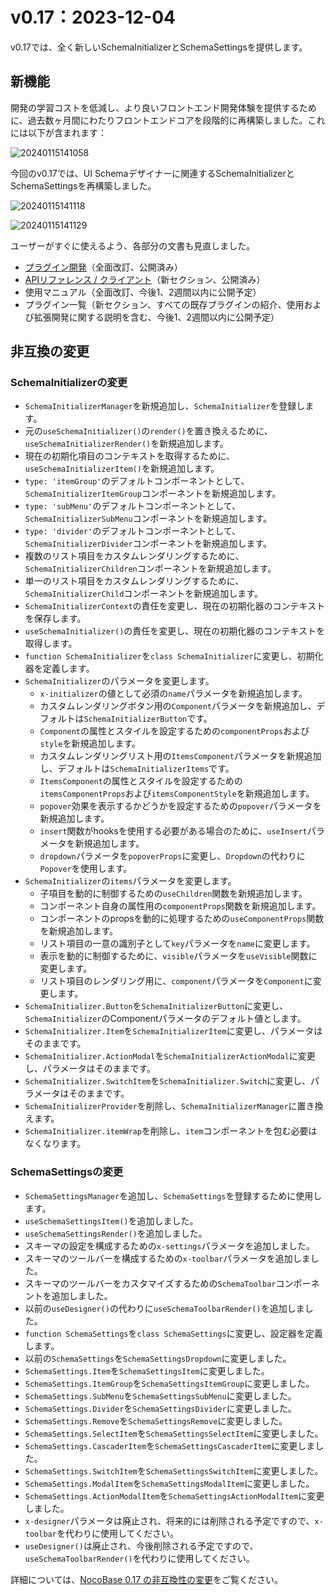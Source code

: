 # v0.17：2023-12-04

v0.17では、全く新しいSchemaInitializerとSchemaSettingsを提供します。

## 新機能

開発の学習コストを低減し、より良いフロントエンド開発体験を提供するために、過去数ヶ月間にわたりフロントエンドコアを段階的に再構築しました。これには以下が含まれます：

![20240115141058](https://static-docs.nocobase.com/20240115141058.png)

今回のv0.17では、UI Schemaデザイナーに関連するSchemaInitializerとSchemaSettingsを再構築しました。

![20240115141118](https://static-docs.nocobase.com/20240115141118.png)

![20240115141129](https://static-docs.nocobase.com/20240115141129.png)

ユーザーがすぐに使えるよう、各部分の文書も見直しました。

- [プラグイン開発](https://docs-jp.nocobase.com/development)（全面改訂、公開済み）
- [APIリファレンス / クライアント](https://client.docs-nocobase.com/core/application/application)（新セクション、公開済み）
- 使用マニュアル（全面改訂、今後1、2週間以内に公開予定）
- プラグイン一覧（新セクション、すべての既存プラグインの紹介、使用および拡張開発に関する説明を含む、今後1、2週間以内に公開予定）

## 非互換の変更

### SchemaInitializerの変更

- `SchemaInitializerManager`を新規追加し、`SchemaInitializer`を登録します。
- 元の`useSchemaInitializer()`の`render()`を置き換えるために、`useSchemaInitializerRender()`を新規追加します。
- 現在の初期化項目のコンテキストを取得するために、`useSchemaInitializerItem()`を新規追加します。
- `type: 'itemGroup'`のデフォルトコンポーネントとして、`SchemaInitializerItemGroup`コンポーネントを新規追加します。
- `type: 'subMenu'`のデフォルトコンポーネントとして、`SchemaInitializerSubMenu`コンポーネントを新規追加します。
- `type: 'divider'`のデフォルトコンポーネントとして、`SchemaInitializerDivider`コンポーネントを新規追加します。
- 複数のリスト項目をカスタムレンダリングするために、`SchemaInitializerChildren`コンポーネントを新規追加します。
- 単一のリスト項目をカスタムレンダリングするために、`SchemaInitializerChild`コンポーネントを新規追加します。
- `SchemaInitializerContext`の責任を変更し、現在の初期化器のコンテキストを保存します。
- `useSchemaInitializer()`の責任を変更し、現在の初期化器のコンテキストを取得します。
- `function SchemaInitializer`を`class SchemaInitializer`に変更し、初期化器を定義します。
- `SchemaInitializer`のパラメータを変更します。
  - `x-initializer`の値として必須の`name`パラメータを新規追加します。
  - カスタムレンダリングボタン用の`Component`パラメータを新規追加し、デフォルトは`SchemaInitializerButton`です。
  - `Component`の属性とスタイルを設定するための`componentProps`および`style`を新規追加します。
  - カスタムレンダリングリスト用の`ItemsComponent`パラメータを新規追加し、デフォルトは`SchemaInitializerItems`です。
  - `ItemsComponent`の属性とスタイルを設定するための`itemsComponentProps`および`itemsComponentStyle`を新規追加します。
  - `popover`効果を表示するかどうかを設定するための`popover`パラメータを新規追加します。
  - `insert`関数がhooksを使用する必要がある場合のために、`useInsert`パラメータを新規追加します。
  - `dropdown`パラメータを`popoverProps`に変更し、`Dropdown`の代わりに`Popover`を使用します。
- `SchemaInitializer`の`items`パラメータを変更します。
  - 子項目を動的に制御するための`useChildren`関数を新規追加します。
  - コンポーネント自身の属性用の`componentProps`関数を新規追加します。
  - コンポーネントのpropsを動的に処理するための`useComponentProps`関数を新規追加します。
  - リスト項目の一意の識別子として`key`パラメータを`name`に変更します。
  - 表示を動的に制御するために、`visible`パラメータを`useVisible`関数に変更します。
  - リスト項目のレンダリング用に、`component`パラメータを`Component`に変更します。
- `SchemaInitializer.Button`を`SchemaInitializerButton`に変更し、`SchemaInitializer`のComponentパラメータのデフォルト値とします。
- `SchemaInitializer.Item`を`SchemaInitializerItem`に変更し、パラメータはそのままです。
- `SchemaInitializer.ActionModal`を`SchemaInitializerActionModal`に変更し、パラメータはそのままです。
- `SchemaInitializer.SwitchItem`を`SchemaInitializer.Switch`に変更し、パラメータはそのままです。
- `SchemaInitializerProvider`を削除し、`SchemaInitializerManager`に置き換えます。
- `SchemaInitializer.itemWrap`を削除し、`item`コンポーネントを包む必要はなくなります。

### SchemaSettingsの変更

- `SchemaSettingsManager`を追加し、`SchemaSettings`を登録するために使用します。
- `useSchemaSettingsItem()`を追加しました。
- `useSchemaSettingsRender()`を追加しました。
- スキーマの設定を構成するための`x-settings`パラメータを追加しました。
- スキーマのツールバーを構成するための`x-toolbar`パラメータを追加しました。
- スキーマのツールバーをカスタマイズするための`SchemaToolbar`コンポーネントを追加しました。
- 以前の`useDesigner()`の代わりに`useSchemaToolbarRender()`を追加しました。
- `function SchemaSettings`を`class SchemaSettings`に変更し、設定器を定義します。
- 以前の`SchemaSettings`を`SchemaSettingsDropdown`に変更しました。
- `SchemaSettings.Item`を`SchemaSettingsItem`に変更しました。
- `SchemaSettings.ItemGroup`を`SchemaSettingsItemGroup`に変更しました。
- `SchemaSettings.SubMenu`を`SchemaSettingsSubMenu`に変更しました。
- `SchemaSettings.Divider`を`SchemaSettingsDivider`に変更しました。
- `SchemaSettings.Remove`を`SchemaSettingsRemove`に変更しました。
- `SchemaSettings.SelectItem`を`SchemaSettingsSelectItem`に変更しました。
- `SchemaSettings.CascaderItem`を`SchemaSettingsCascaderItem`に変更しました。
- `SchemaSettings.SwitchItem`を`SchemaSettingsSwitchItem`に変更しました。
- `SchemaSettings.ModalItem`を`SchemaSettingsModalItem`に変更しました。
- `SchemaSettings.ActionModalItem`を`SchemaSettingsActionModalItem`に変更しました。
- `x-designer`パラメータは廃止され、将来的には削除される予定ですので、`x-toolbar`を代わりに使用してください。
- `useDesigner()`は廃止され、今後削除される予定ですので、`useSchemaToolbarRender()`を代わりに使用してください。

詳細については、[NocoBase 0.17 の非互換性の変更](https://docs-jp.nocobase.com/welcome/release/upgrade-to/v017)をご覧ください。


